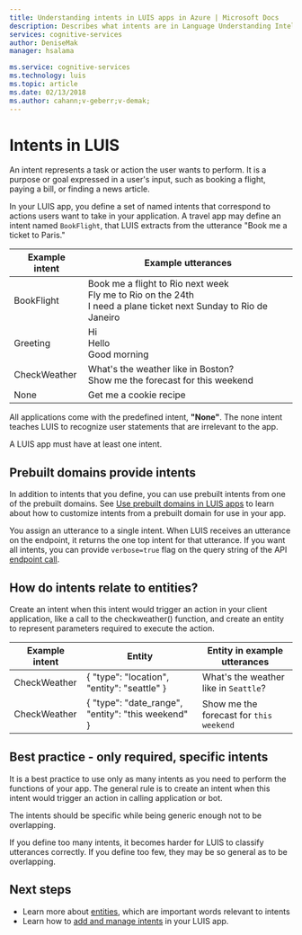 ```yaml
---
title: Understanding intents in LUIS apps in Azure | Microsoft Docs
description: Describes what intents are in Language Understanding Intelligent Service (LUIS) apps.
services: cognitive-services
author: DeniseMak
manager: hsalama

ms.service: cognitive-services
ms.technology: luis
ms.topic: article
ms.date: 02/13/2018
ms.author: cahann;v-geberr;v-demak;
---
```

# Intents in LUIS

An intent represents a task or action the user wants to perform. It is a purpose or goal expressed in a user's input, such as booking a flight, paying a bill, or finding a news article. 

In your LUIS app, you define a set of named intents that correspond to actions users want to take in your application. A travel app may define an intent named `BookFlight`, that LUIS extracts from the utterance "Book me a ticket to Paris."

Example intent   |   Example utterances   | 
------|------|
 BookFlight     |   Book me a flight to Rio next week <br/> Fly me to Rio on the 24th <br/> I need a plane ticket next Sunday to Rio de Janeiro    |
 Greeting     |   Hi <br/>Hello <br/>Good morning  |
 CheckWeather | What's the weather like in Boston? <br/> Show me the forecast for this weekend |
 None         | Get me a cookie recipe |

All applications come with the predefined intent, **"None"**. The none intent teaches LUIS to recognize user statements that are irrelevant to the app.

A LUIS app must have at least one intent. 

## Prebuilt domains provide intents
In addition to intents that you define, you can use prebuilt intents from one of the prebuilt domains. See [Use prebuilt domains in LUIS apps](luis-how-to-use-prebuilt-domains.md) to learn about how to customize intents from a prebuilt domain for use in your app.

You assign an utterance to a single intent. When LUIS receives an utterance on the endpoint, it returns the one top intent for that utterance. If you want all intents, you can provide `verbose=true` flag on the query string of the API [endpoint call](https://aka.ms/v1-endpoint-api-docs). 

## How do intents relate to entities?
Create an intent when this intent would trigger an action in your client application, like a call to the checkweather() function, and create an entity to represent parameters required to execute the action. 

|Example intent   | Entity | Entity in example utterances   | 
|------------------|------------------------------|------------------------------|
| CheckWeather | { "type": "location", "entity": "seattle" } | What's the weather like in `Seattle`? |
| CheckWeather | { "type": "date_range", "entity": "this weekend" } | Show me the forecast for `this weekend` | 

## Best practice - only required, specific intents
It is a best practice to use only as many intents as you need to perform the functions of your app. The general rule is to create an intent when this intent would trigger an action in calling application or bot. 

The intents should be specific while being generic enough not to be overlapping. 

If you define too many intents, it becomes harder for LUIS to classify utterances correctly. If you define too few, they may be so general as to be overlapping. <!-- You add and manage your intents from the **Intents** page that is accessed by clicking **Intents** in your application's left panel.-->

## Next steps

* Learn more about [entities](luis-concept-entity-types.md), which are important words relevant to intents
* Learn how to [add and manage intents](Add-intents.md) in your LUIS app.
